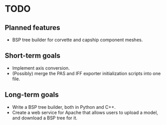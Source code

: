 # TODO #

## Planned features ##

- BSP tree builder for corvette and capship component meshes.

## Short-term goals ##

- Implement axis conversion.
- (Possibly) merge the PAS and IFF exporter initialization scripts into one file.

## Long-term goals ##

- Write a BSP tree builder, both in Python and C++.
- Create a web service for Apache that allows users to upload a model, and download a BSP tree for it.